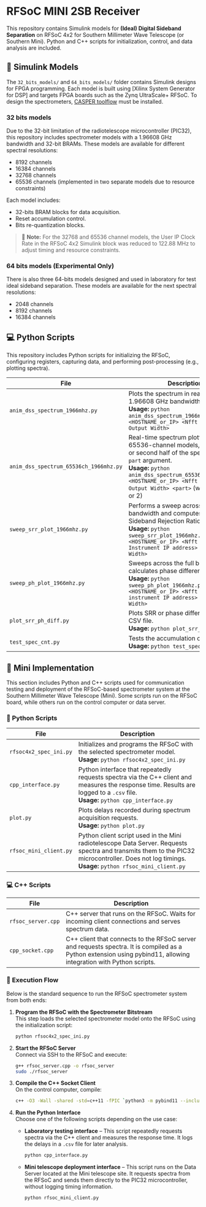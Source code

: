 # RFSoC MINI 2SB Receiver
This repository contains Simulink models for **(Ideal) Digital Sideband Separation** on RFSoC 4x2 for Southern Millimeter Wave Telescope (or Southern Mini). Python and C++ scripts for initialization, control, and data analysis are included.

## 🧠 Simulink Models
The `32_bits_models/` and `64_bits_models/` folder contains Simulink designs for FPGA programming. Each model is built using [Xilinx System Generator for DSP] and targets FPGA boards such as the Zynq UltraScale+ RFSoC. To design the spectrometers, [CASPER toolflow](https://casper-toolflow.readthedocs.io/projects/tutorials/en/latest/tutorials/rfsoc/tut_getting_started.html) must be installed.

### 32 bits models
Due to the 32-bit limitation of the radiotelescope microcontroller (PIC32), this repository includes spectrometer models with a 1.96608 GHz bandwidth and 32-bit BRAMs. These models are available for different spectral resolutions:
- 8192 channels
- 16384 channels
- 32768 channels
- 65536 channels (implemented in two separate models due to resource constraints)

Each model includes:
- 32-bits BRAM blocks for data acquisition.
- Reset accumulation control.
- Bits re-quantization blocks.

> 🔧 **Note:** For the 32768 and 65536 channel models, the User IP Clock Rate in the RFSoC 4x2 Simulink block was reduced to 122.88 MHz to adjust timing and resource constraints.

### 64 bits models (Experimental Only)
There is also three 64-bits models designed and used in laboratory for test ideal sideband separation. These models are available for the next spectral resolutions:
- 2048 channels
- 8192 channels
- 16384 channels
## 💻 Python Scripts

This repository includes Python scripts for initializing the RFSoC, configuring registers, capturing data, and performing post-processing (e.g., plotting spectra). 

| File | Description |
|------|-------------|
| `anim_dss_spectrum_1966mhz.py` | Plots the spectrum in real time for a 1.96608 GHz bandwidth. <br>**Usage:** `python anim_dss_spectrum_1966mhz.py <HOSTNAME_or_IP> <Nfft Size> <Data Output Width>` |
| `anim_dss_spectrum_65536ch_1966mhz.py` | Real-time spectrum plotter for 65536-channel models, selects first or second half of the spectrum via `part` argument. <br>**Usage:** `python anim_dss_spectrum_65536ch_1966mhz.py <HOSTNAME_or_IP> <Nfft Size> <Data Output Width> <part>` (where `part` = 1 or 2) |
| `sweep_srr_plot_1966mhz.py` | Performs a sweep across the full bandwidth and computes the Sideband Rejection Ratio (SRR). <br>**Usage:** `python sweep_srr_plot_1966mhz.py <HOSTNAME_or_IP> <Nfft Size> <RF Instrument IP address> <Data Output Width>` |
| `sweep_ph_plot_1966mhz.py` | Sweeps across the full bandwidth and calculates phase difference. <br>**Usage:** `python sweep_ph_plot_1966mhz.py <HOSTNAME_or_IP> <Nfft Size> <RF instrument IP address> <Data Output Width>` |
| `plot_srr_ph_diff.py` | Plots SRR or phase difference from a CSV file. <br>**Usage:** `python plot_srr_ph_diff.py` |
| `test_spec_cnt.py` | Tests the accumulation counter. <br>**Usage:** `python test_spec_cnt.py` |

## 📡 Mini Implementation

This section includes Python and C++ scripts used for communication testing and deployment of the RFSoC-based spectrometer system at the Southern Millimeter Wave Telescope (Mini). Some scripts run on the RFSoC board, while others run on the control computer or data server.

### 🐍 Python Scripts

| File | Description |
|------|-------------|
| `rfsoc4x2_spec_ini.py` | Initializes and programs the RFSoC with the selected spectrometer model. <br>**Usage:** `python rfsoc4x2_spec_ini.py` |
| `cpp_interface.py` | Python interface that repeatedly requests spectra via the C++ client and measures the response time. Results are logged to a `.csv` file. <br>**Usage:** `python cpp_interface.py` |
| `plot.py` | Plots delays recorded during spectrum acquisition requests. <br>**Usage:** `python plot.py` |
| `rfsoc_mini_client.py` | Python client script used in the Mini radiotelescope Data Server. Requests spectra and transmits them to the PIC32 microcontroller. Does not log timings. <br>**Usage:** `python rfsoc_mini_client.py` |

### 💻 C++ Scripts

| File | Description |
|------|-------------|
| `rfsoc_server.cpp` | C++ server that runs on the RFSoC. Waits for incoming client connections and serves spectrum data. |
| `cpp_socket.cpp` | C++ client that connects to the RFSoC server and requests spectra. It is compiled as a Python extension using pybind11, allowing integration with Python scripts. |

### 🚀 Execution Flow

Below is the standard sequence to run the RFSoC spectrometer system from both ends:

1. **Program the RFSoC with the Spectrometer Bitstream**  
   This step loads the selected spectrometer model onto the RFSoC using the initialization script:

   ```bash
   python rfsoc4x2_spec_ini.py

2. **Start the RFSoC Server**  
   Connect via SSH to the RFSoC and execute:

   ```bash
   g++ rfsoc_server.cpp -o rfsoc_server
   sudo ./rfsoc_server

3. **Compile the C++ Socket Client**  
   On the control computer, compile:

   ```bash
   c++ -O3 -Wall -shared -std=c++11 -fPIC `python3 -m pybind11 --includes` cpp_socket.cpp -o cpp_socket`python3-config --extension-suffix`

4. **Run the Python Interface**  
   Choose one of the following scripts depending on the use case:

   - **Laboratory testing interface** – This script repeatedly requests spectra via the C++ client and measures the response time. It logs the delays in a `.csv` file for later analysis.

     ```bash
     python cpp_interface.py
     ```

   - **Mini telescope deployment interface** – This script runs on the Data Server located at the Mini telescope site. It requests spectra from the RFSoC and sends them directly to the PIC32 microcontroller, without logging timing information.

     ```bash
     python rfsoc_mini_client.py
     ```

